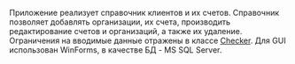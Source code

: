 Приложение реализует справочник клиентов и их счетов. Справочник позволяет добавлять организации, их счета, производить редактирование счетов и организаций, а также их удаление.
Ограничения на вводимые данные отражены в классе [Checker](https://github.com/maximdymov/Test_Kotlin_Novator/blob/main/Checker.cs).
Для GUI использован WinForms, в качестве БД - MS SQL Server.
